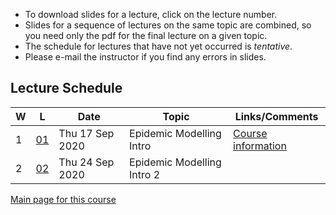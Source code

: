 * To download slides for a lecture, click on the lecture number.
* Slides for a sequence of lectures on the same topic are combined, so you need only the pdf for the final lecture on a given topic.
* The schedule for lectures that have not yet occurred is _tentative_.
* Please e-mail the instructor if you find any errors in slides.

## Lecture Schedule

| W | L | Date | Topic | Links/Comments |
|---|---|------|-------|----------------|
| 1 | [01](tmbl01_2020.pdf) | Thu 17 Sep 2020 | Epidemic Modelling Intro | [Course information](../handouts/tmbinfo_2020.pdf) |
| 2 | [02](tmbl02_2020.pdf) | Thu 24 Sep 2020 | Epidemic Modelling Intro 2 |  |

[Main page for this course](https://davidearn.github.io/mathtmb/)
